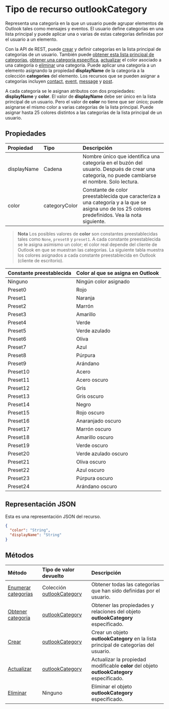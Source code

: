 # <a name="outlookcategory-resource-type"></a>Tipo de recurso outlookCategory


Representa una categoría en la que un usuario puede agrupar elementos de Outlook tales como mensajes y eventos. El usuario define categorías en una lista principal y puede aplicar una o varias de estas categorías definidas por el usuario a un elemento. 

Con la API de REST, puede [crear](../api/outlookuser_post_mastercategories.md) y definir categorías en la lista principal de categorías de un usuario. También puede [obtener esta lista principal de categorías](../api/outlookuser_list_mastercategories.md), [obtener una categoría específica](../api/outlookcategory_get.md), [actualizar](../api/outlookcategory_update.md) el color asociado a una categoría o [eliminar](../api/outlookcategory_delete.md) una categoría. Puede aplicar una categoría a un elemento asignando la propiedad **displayName** de la categoría a la colección **categories** del elemento.
Los recursos que se pueden asignar a categorías incluyen [contact](contact.md), [event](event.md), [message](message.md) y [post](post.md).   

A cada categoría se le asignan atributos con dos propiedades: **displayName** y **color**. El valor de **displayName** debe ser único en la lista principal de un usuario. Pero el valor de **color** no tiene que ser único; puede asignarse el mismo color a varias categorías de la lista principal. Puede asignar hasta 25 colores distintos a las categorías de la lista principal de un usuario.

## <a name="properties"></a>Propiedades
| Propiedad     | Tipo   |Descripción|
|:---------------|:--------|:----------|
|displayName|Cadena|Nombre único que identifica una categoría en el buzón del usuario. Después de crear una categoría, no puede cambiarse el nombre. Solo lectura.|
|color|categoryColor|Constante de color preestablecida que caracteriza a una categoría y a la que se asigna uno de los 25 colores predefinidos. Vea la nota siguiente. |

> **Nota** Los posibles valores de **color** son constantes preestablecidas tales como `None`, `preset0` y `preset1`. A cada constante preestablecida se le asigna asimismo un color; el color real depende del cliente de Outlook en que se muestran las categorías. La siguiente tabla muestra los colores asignados a cada constante preestablecida en Outlook (cliente de escritorio). 

| Constante preestablecida  | Color al que se asigna en Outlook |
|:---------------|:--------|
| Ninguno | Ningún color asignado |
| Preset0 | Rojo |
| Preset1 | Naranja |
| Preset2 | Marrón |
| Preset3 | Amarillo |
| Preset4 | Verde |
| Preset5 | Verde azulado |
| Preset6 | Oliva |
| Preset7 | Azul |
| Preset8 | Púrpura |
| Preset9 | Arándano |
| Preset10 | Acero |
| Preset11 | Acero oscuro |
| Preset12 | Gris |
| Preset13 | Gris oscuro |
| Preset14 | Negro |
| Preset15 | Rojo oscuro |
| Preset16 | Anaranjado oscuro |
| Preset17 | Marrón oscuro |
| Preset18 | Amarillo oscuro |
| Preset19 | Verde oscuro |
| Preset20 | Verde azulado oscuro |
| Preset21 | Oliva oscuro |
| Preset22 | Azul oscuro |
| Preset23 | Púrpura oscuro |
| Preset24 | Arándano oscuro |

## <a name="json-representation"></a>Representación JSON
Esta es una representación JSON del recurso.

<!-- {
  "blockType": "resource",
  "optionalProperties": [

  ],
  "baseType": "microsoft.graph.entity",
  "@odata.type": "microsoft.graph.outlookCategory"
}-->

```json
{
  "color": "String",
  "displayName": "String"
}

```

## <a name="methods"></a>Métodos
| Método           | Tipo de valor devuelto    |Descripción|
|:---------------|:--------|:----------|
|[Enumerar categorías](../api/outlookuser_list_mastercategories.md) | Colección [outlookCategory](../resources/outlookcategory.md) |Obtener todas las categorías que han sido definidas por el usuario.|
|[Obtener categoría](../api/outlookcategory_get.md) | [outlookCategory](../resources/outlookcategory.md) |Obtener las propiedades y relaciones del objeto **outlookCategory** especificado.|
|[Crear](../api/outlookuser_post_mastercategories.md) | [outlookCategory](../resources/outlookcategory.md) |Crear un objeto **outlookCategory** en la lista principal de categorías del usuario.|
|[Actualizar](../api/outlookcategory_update.md) | [outlookCategory](../resources/outlookcategory.md) |Actualizar la propiedad modificable **color** del objeto **outlookCategory** especificado. |
|[Eliminar](../api/outlookcategory_delete.md) | Ninguno |Eliminar el objeto **outlookCategory** especificado. |


<!-- uuid: 8fcb5dbc-d5aa-4681-8e31-b001d5168d79
2015-10-25 14:57:30 UTC -->
<!-- {
  "type": "#page.annotation",
  "description": "outlookCategory resource",
  "keywords": "",
  "section": "documentation",
  "suppressions": [
      "Warning: /api-reference/v1.0/resources/outlookcategory.md:
      Failed to parse any rows out of table with headers: |Pre-set constant|Color mapped to in Outlook|"
  ],
  "tocPath": ""
}-->
 